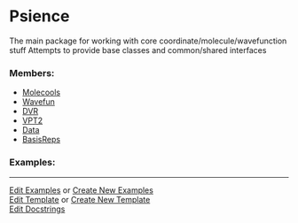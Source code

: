 # <a id="Psience">Psience</a>
    
The main package for working with core coordinate/molecule/wavefunction stuff
Attempts to provide base classes and common/shared interfaces

### Members:

  - [Molecools](Psience/Molecools.md)
  - [Wavefun](Psience/Wavefun.md)
  - [DVR](Psience/DVR.md)
  - [VPT2](Psience/VPT2.md)
  - [Data](Psience/Data.md)
  - [BasisReps](Psience/BasisReps.md)

### Examples:





___

[Edit Examples](https://github.com/McCoyGroup/Psience/edit/edit/ci/examples/ci/docs/Psience.md) or 
[Create New Examples](https://github.com/McCoyGroup/Psience/new/edit/?filename=ci/examples/ci/docs/Psience.md) <br/>
[Edit Template](https://github.com/McCoyGroup/Psience/edit/edit/ci/docs/ci/docs/Psience.md) or 
[Create New Template](https://github.com/McCoyGroup/Psience/new/edit/?filename=ci/docs/templates/ci/docs/Psience.md) <br/>
[Edit Docstrings](https://github.com/McCoyGroup/Psience/edit/edit/Psience/__init__.py?message=Update%20Docs)